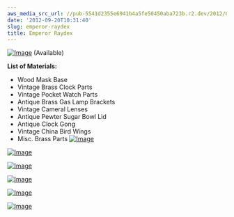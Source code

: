 ```yaml
---
aws_media_src_url: //pub-5541d2355e6941b4a5fe50450aba723b.r2.dev/2012/09/emperorraydex-right.jpg
date: '2012-09-20T10:31:40'
slug: emperor-raydex
title: Emperor Raydex
---
```


 [![Image](//pub-5541d2355e6941b4a5fe50450aba723b.r2.dev/2012/09/emperorraydex-right.jpg?w=487)](//pub-5541d2355e6941b4a5fe50450aba723b.r2.dev/2012/09/emperorraydex-right.jpg) (Available)

 **List of Materials:**

  * Wood Mask Base
 * Vintage Brass Clock Parts
 * Vintage Pocket Watch Parts
 * Antique Brass Gas Lamp Brackets
 * Vintage Cameral Lenses
 * Antique Pewter Sugar Bowl Lid
 * Antique Clock Gong
 * Vintage China Bird Wings
 * Misc. Brass Parts
  [![Image](//pub-5541d2355e6941b4a5fe50450aba723b.r2.dev/2012/09/emperorraydex-close2.jpg?w=487)](//pub-5541d2355e6941b4a5fe50450aba723b.r2.dev/2012/09/emperorraydex-close2.jpg)

 [![Image](//pub-5541d2355e6941b4a5fe50450aba723b.r2.dev/2012/09/emperorraydex-close.jpg?w=487)](//pub-5541d2355e6941b4a5fe50450aba723b.r2.dev/2012/09/emperorraydex-close.jpg)

 [![Image](//pub-5541d2355e6941b4a5fe50450aba723b.r2.dev/2012/09/emperorraydex.jpg?w=487)](//pub-5541d2355e6941b4a5fe50450aba723b.r2.dev/2012/09/emperorraydex.jpg)

 [![Image](//pub-5541d2355e6941b4a5fe50450aba723b.r2.dev/2012/09/emperorraydex-left.jpg?w=487)](//pub-5541d2355e6941b4a5fe50450aba723b.r2.dev/2012/09/emperorraydex-left.jpg)

 [![Image](//pub-5541d2355e6941b4a5fe50450aba723b.r2.dev/2012/09/emperorraydex-mid.jpg?w=487)](//pub-5541d2355e6941b4a5fe50450aba723b.r2.dev/2012/09/emperorraydex-mid.jpg)

 [![Image](//pub-5541d2355e6941b4a5fe50450aba723b.r2.dev/2012/09/emperorraydex-horns.jpg?w=487)](//pub-5541d2355e6941b4a5fe50450aba723b.r2.dev/2012/09/emperorraydex-horns.jpg)